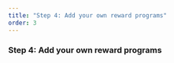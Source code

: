 ```yaml
---
title: "Step 4: Add your own reward programs"
order: 3
---
```


### Step 4: Add your own reward programs

<ve8020-admin-Step4 />